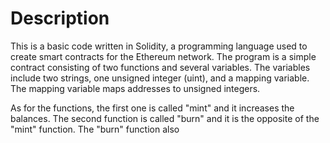 # Description

This is a basic code written in Solidity, a programming language used to create smart contracts for the Ethereum network. The program is a simple contract consisting of two functions and several variables. The variables include two strings, one unsigned integer (uint), and a mapping variable. The mapping variable maps addresses to unsigned integers.

As for the functions, the first one is called "mint" and it increases the balances. The second function is called "burn" and it is the opposite of the "mint" function. The "burn" function also
